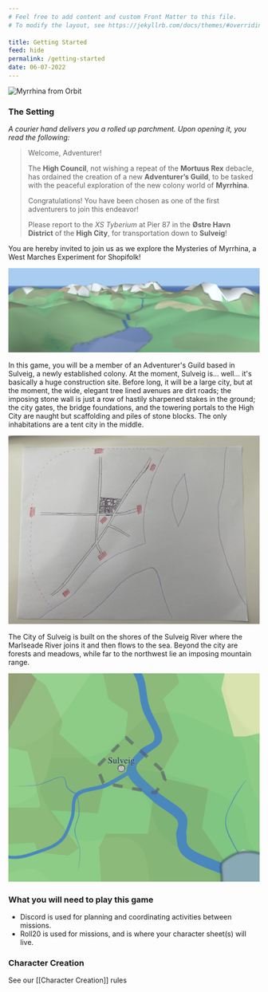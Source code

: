 ```yaml
---
# Feel free to add content and custom Front Matter to this file.
# To modify the layout, see https://jekyllrb.com/docs/themes/#overriding-theme-defaults

title: Getting Started
feed: hide
permalink: /getting-started
date: 06-07-2022
---
```


![Myrrhina from Orbit](assets/img/myrrhina-orbit.gif)

### The Setting
_A courier hand delivers you a rolled up parchment. Upon opening it, you read the following:_

> Welcome, Adventurer!
> 
> 
> The **High Council**, not wishing a repeat of the **Mortuus Rex** debacle, has ordained the creation of a new **Adventurer’s Guild**, to be tasked with the peaceful exploration of the new colony world of **Myrrhina**.
> 
> 
> Congratulations! You have been chosen as one of the first adventurers to join this endeavor!
> 
> 
> Please report to the _XS Tyberium_ at Pier 87 in the **Østre Havn District** of the **High City**, for transportation down to **Sulveig**!

You are hereby invited to join us as we explore the Mysteries of Myrrhina, a West Marches Experiment for Shopifolk!

![Sulveig Region](assets/img/sulveig-region-3d.png)

In this game, you will be a member of an Adventurer's Guild based in Sulveig, a newly established colony. At the moment, Sulveig is... well... it's basically a huge construction site. Before long, it will be a large city, but at the moment, the wide, elegant tree lined avenues are dirt roads; the imposing stone wall is just a row of hastily sharpened stakes in the ground; the city gates, the bridge foundations, and the towering portals to the High City are naught but scaffolding and piles of stone blocks. The only inhabitations are a tent city in the middle.

![Sulveig City](assets/img/sulveig-city-500-03-01.jpeg)

The City of Sulveig is built on the shores of the Sulveig River where the Marlseade River joins it and then flows to the sea. Beyond the city are forests and meadows, while far to the northwest lie an imposing mountain range.

![Sulveig Region](assets/img/sulveig-region-500-03-01.png)

### What you will need to play this game
- Discord is used for planning and coordinating activities between missions.
- Roll20 is used for missions, and is where your character sheet(s) will live.

### Character Creation
See our [[Character Creation]] rules